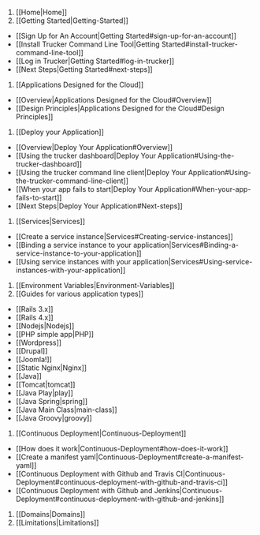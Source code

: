 1. [[Home|Home]]
1. [[Getting Started|Getting-Started]]
  * [[Sign Up for An Account|Getting Started#sign-up-for-an-account]]
  * [[Install Trucker Command Line Tool|Getting Started#install-trucker-command-line-tool]]
  * [[Log in Trucker|Getting Started#log-in-trucker]]
  * [[Next Steps|Getting Started#next-steps]]
1. [[Applications Designed for the Cloud]]
  * [[Overview|Applications Designed for the Cloud#Overview]]
  * [[Design Principles|Applications Designed for the Cloud#Design Principles]]
1. [[Deploy your Application]]
  * [[Overview|Deploy Your Application#Overview]]
  * [[Using the trucker dashboard|Deploy Your Application#Using-the-trucker-dashboard]]
  * [[Using the trucker command line client|Deploy Your Application#Using-the-trucker-command-line-client]]
  * [[When your app fails to start|Deploy Your Application#When-your-app-fails-to-start]]
  * [[Next Steps|Deploy Your Application#Next-steps]]
1. [[Services|Services]]
  * [[Create a service instance|Services#Creating-service-instances]]
  * [[Binding a service instance to your application|Services#Binding-a-service-instance-to-your-application]]
  * [[Using service instances with your application|Services#Using-service-instances-with-your-application]]
1. [[Environment Variables|Environment-Variables]]
1. [[Guides for various application types]]
  * [[Rails 3.x]]
  * [[Rails 4.x]]
  * [[Nodejs|Nodejs]]
  * [[PHP simple app|PHP]] 
  * [[Wordpress]]
  * [[Drupal]]
  * [[Joomla!]]
  * [[Static Nginx|Nginx]]
  * [[Java]]
  * [[Tomcat|tomcat]]
  * [[Java Play|play]]
  * [[Java Spring|spring]]
  * [[Java Main Class|main-class]]
  * [[Java Groovy|groovy]]
1. [[Continuous Deployment|Continuous-Deployment]]
  * [[How does it work|Continuous-Deployment#how-does-it-work]]
  * [[Create a manifest yaml|Continuous-Deployment#create-a-manifest-yaml]]
  * [[Continuous Deployment with Github and Travis CI|Continuous-Deployment#continuous-deployment-with-github-and-travis-ci]]
  * [[Continuous Deployment with Github and Jenkins|Continuous-Deployment#continuous-deployment-with-github-and-jenkins]]
1. [[Domains|Domains]]
1. [[Limitations|Limitations]]
